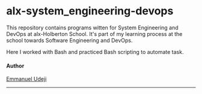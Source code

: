# alx-system_engineering-devops

<p>This repository contains programs witten for System Engineering and DevOps at alx-Holberton School. It's part of my learning process at the school towards Software Engineering and DevOps.</p>
<p>Here I worked with Bash and practiced Bash scripting to automate task.

#### Author
  [Emmanuel Udeji](linktr.ee/Emmanuel_Udeji)

---
